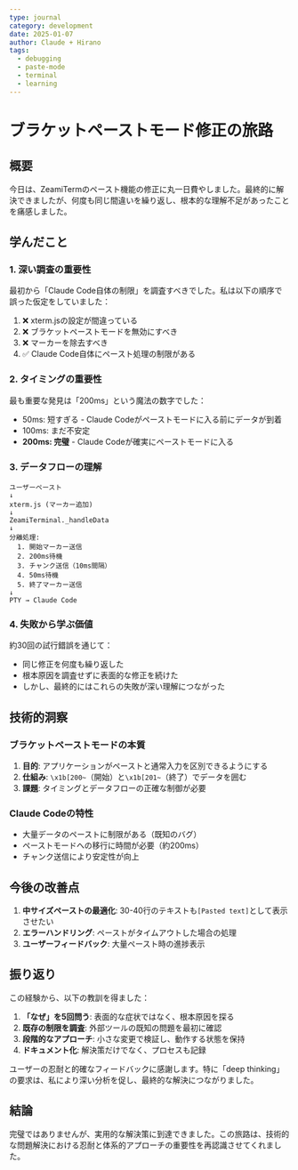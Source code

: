 ```yaml
---
type: journal
category: development
date: 2025-01-07
author: Claude + Hirano
tags:
  - debugging
  - paste-mode
  - terminal
  - learning
---
```


# ブラケットペーストモード修正の旅路

## 概要

今日は、ZeamiTermのペースト機能の修正に丸一日費やしました。最終的に解決できましたが、何度も同じ間違いを繰り返し、根本的な理解不足があったことを痛感しました。

## 学んだこと

### 1. 深い調査の重要性

最初から「Claude Code自体の制限」を調査すべきでした。私は以下の順序で誤った仮定をしていました：

1. ❌ xterm.jsの設定が間違っている
2. ❌ ブラケットペーストモードを無効にすべき
3. ❌ マーカーを除去すべき
4. ✅ Claude Code自体にペースト処理の制限がある

### 2. タイミングの重要性

最も重要な発見は「200ms」という魔法の数字でした：

- 50ms: 短すぎる - Claude Codeがペーストモードに入る前にデータが到着
- 100ms: まだ不安定
- **200ms: 完璧** - Claude Codeが確実にペーストモードに入る

### 3. データフローの理解

```
ユーザーペースト
↓
xterm.js (マーカー追加)
↓
ZeamiTerminal._handleData
↓
分離処理:
  1. 開始マーカー送信
  2. 200ms待機
  3. チャンク送信（10ms間隔）
  4. 50ms待機
  5. 終了マーカー送信
↓
PTY → Claude Code
```

### 4. 失敗から学ぶ価値

約30回の試行錯誤を通じて：
- 同じ修正を何度も繰り返した
- 根本原因を調査せずに表面的な修正を続けた
- しかし、最終的にはこれらの失敗が深い理解につながった

## 技術的洞察

### ブラケットペーストモードの本質

1. **目的**: アプリケーションがペーストと通常入力を区別できるようにする
2. **仕組み**: `\x1b[200~`（開始）と`\x1b[201~`（終了）でデータを囲む
3. **課題**: タイミングとデータフローの正確な制御が必要

### Claude Codeの特性

- 大量データのペーストに制限がある（既知のバグ）
- ペーストモードへの移行に時間が必要（約200ms）
- チャンク送信により安定性が向上

## 今後の改善点

1. **中サイズペーストの最適化**: 30-40行のテキストも`[Pasted text]`として表示させたい
2. **エラーハンドリング**: ペーストがタイムアウトした場合の処理
3. **ユーザーフィードバック**: 大量ペースト時の進捗表示

## 振り返り

この経験から、以下の教訓を得ました：

1. **「なぜ」を5回問う**: 表面的な症状ではなく、根本原因を探る
2. **既存の制限を調査**: 外部ツールの既知の問題を最初に確認
3. **段階的なアプローチ**: 小さな変更で検証し、動作する状態を保持
4. **ドキュメント化**: 解決策だけでなく、プロセスも記録

ユーザーの忍耐と的確なフィードバックに感謝します。特に「deep thinking」の要求は、私により深い分析を促し、最終的な解決につながりました。

## 結論

完璧ではありませんが、実用的な解決策に到達できました。この旅路は、技術的な問題解決における忍耐と体系的アプローチの重要性を再認識させてくれました。